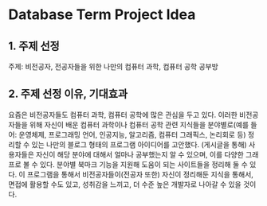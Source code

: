 # Database Term Project Idea


## 1. 주제 선정
주제: 비전공자, 전공자들을 위한 나만의 컴퓨터 과학, 컴퓨터 공학 공부방


## 2. 주제 선정 이유, 기대효과
 요즘은 비전공자들도 컴퓨터 과학, 컴퓨터 공학에 많은 관심을 두고 있다. 이러한 비전공자들을 위해 자신이 배운 컴퓨터 과학이나 컴퓨터 공학 관련 지식들을 분야별로(예를 들어: 운영체제, 프로그래밍 언어, 인공지능, 알고리즘, 컴퓨터 그래픽스, 논리회로 등) 정리할 수 있는 나만의 블로그 형태의 프로그램 아이디어를 고안했다. (게시글을 통해) 사용자들은 자신이 해당 분야에 대해서 얼마나 공부했는지 알 수 있으며, 이를 다양한 그래프로 볼 수 있다. 분야별 북마크 기능을 지원해 도움이 되는 사이트들을 정리해 둘 수 있다. 이 프로그램을 통해서 비전공자들이(전공자 또한) 자신이 정리해둔 지식을 통해서, 면접에 활용할 수도 있고, 성취감을 느끼고, 더 수준 높은 개발자로 나아갈 수 있을 것이다.
